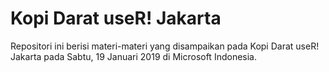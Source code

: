 # Kopi Darat useR! Jakarta

Repositori ini berisi materi-materi yang disampaikan pada Kopi Darat useR! Jakarta pada Sabtu, 19 Januari 2019 di Microsoft Indonesia.

